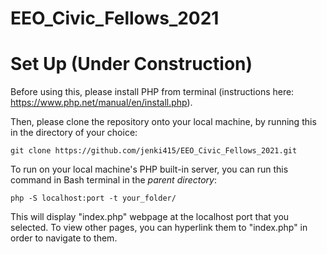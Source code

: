 # EEO_Civic_Fellows_2021

# Set Up (Under Construction)
Before using this, please install PHP from terminal (instructions here: https://www.php.net/manual/en/install.php). 

Then, please clone the repository onto your local machine, by running this in the directory of your choice:
```
git clone https://github.com/jenki415/EEO_Civic_Fellows_2021.git
```

To run on your local machine's PHP built-in server, you can run this command in Bash terminal in the *parent directory*:

```
php -S localhost:port -t your_folder/
```

This will display "index.php" webpage at the localhost port that you selected. To view other pages, you can hyperlink them to "index.php" in order to navigate to them.
